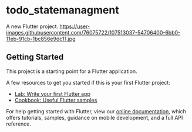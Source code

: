 # todo_statemanagment

A new Flutter project.
https://user-images.githubusercontent.com/76075722/107513037-54706400-6bb0-11eb-91cb-1bc856e9dc11.jpg
## Getting Started

This project is a starting point for a Flutter application.

A few resources to get you started if this is your first Flutter project:

- [Lab: Write your first Flutter app](https://flutter.dev/docs/get-started/codelab)
- [Cookbook: Useful Flutter samples](https://flutter.dev/docs/cookbook)

For help getting started with Flutter, view our
[online documentation](https://flutter.dev/docs), which offers tutorials,
samples, guidance on mobile development, and a full API reference.
